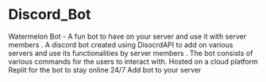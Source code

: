 # Discord_Bot

Watermelon Bot - A fun bot to have on your server and use it with server members .
A discord bot created using DisocrdAPI to add on various servers and use its functionalities by server members .
The bot consists of various commands for the users to interact with.
Hosted on a cloud platform Replit for the bot to stay online 24/7
Add bot to your server
 
